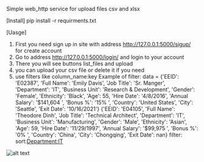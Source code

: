Simple web_http service for upload files csv and xlsx


[Install]
pip install -r requirments.txt

[Uasge]
1. First you  need sign up in site with address http://127.0.0.1:5000/sigup/ for create account 
2. Go to address http://127.0.0.1:5000/login/ and login to your account
3. There you will see buttons list_files and upload
4. you can upload your csv file or delete it if you need
5. use filters like column_name:key
Example of filter:
data = {'EEID': 'E02387', 'Full Name': 'Emily Davis', 'Job Title': 'Sr. Manger', 'Department': 'IT', 'Business Unit': 'Research & Development', 'Gender': 'Female', 'Ethnicity': 'Black', 'Age': 55, 'Hire Date': '4/8/2016', 'Annual Salary': '$141,604 ', 'Bonus %': '15% ', 'Country': 'United States', 'City': 'Seattle', 'Exit Date': '10/16/2021'}
{'EEID': 'E04105', 'Full Name': 'Theodore Dinh', 'Job Title': 'Technical Architect', 'Department': 'IT', 'Business Unit': 'Manufacturing', 'Gender': 'Male', 'Ethnicity': 'Asian', 'Age': 59, 'Hire Date': '11/29/1997', 'Annual Salary': '$99,975 ', 'Bonus %': '0% ', 'Country': 'China', 'City': 'Chongqing', 'Exit Date': nan}
filter: <Full Name:Emily Davis> sort:<Department:IT>

![alt text]([http://url/to/img.png](https://github.com/graffwinterfield/HTTP_SERVICE_TEST/assets/110451740/ec0147f8-4993-474c-9c1f-45d0e91286a9)https://github.com/graffwinterfield/HTTP_SERVICE_TEST/assets/110451740/ec0147f8-4993-474c-9c1f-45d0e91286a9)
